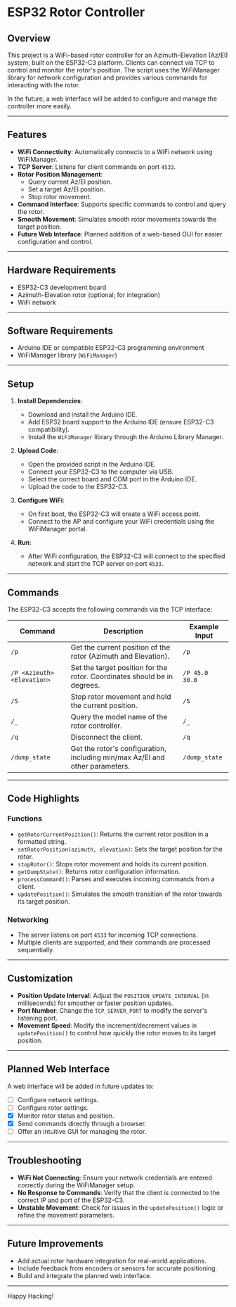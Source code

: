 # ESP32 Rotor Controller

## Overview

This project is a WiFi-based rotor controller for an Azimuth-Elevation (Az/El) system, built on the ESP32-C3 platform. Clients can connect via TCP to control and monitor the rotor's position. The script uses the WiFiManager library for network configuration and provides various commands for interacting with the rotor.

In the future, a web interface will be added to configure and manage the controller more easily.

---

## Features

- **WiFi Connectivity**: Automatically connects to a WiFi network using WiFiManager.
- **TCP Server**: Listens for client commands on port `4533`.
- **Rotor Position Management**:
  - Query current Az/El position.
  - Set a target Az/El position.
  - Stop rotor movement.
- **Command Interface**: Supports specific commands to control and query the rotor.
- **Smooth Movement**: Simulates smooth rotor movements towards the target position.
- **Future Web Interface**: Planned addition of a web-based GUI for easier configuration and control.

---

## Hardware Requirements

- ESP32-C3 development board
- Azimuth-Elevation rotor (optional; for integration)
- WiFi network

---

## Software Requirements

- Arduino IDE or compatible ESP32-C3 programming environment
- WiFiManager library (`WiFiManager`)

---

## Setup

1. **Install Dependencies**:
   - Download and install the Arduino IDE.
   - Add ESP32 board support to the Arduino IDE (ensure ESP32-C3 compatibility).
   - Install the `WiFiManager` library through the Arduino Library Manager.

2. **Upload Code**:
   - Open the provided script in the Arduino IDE.
   - Connect your ESP32-C3 to the computer via USB.
   - Select the correct board and COM port in the Arduino IDE.
   - Upload the code to the ESP32-C3.

3. **Configure WiFi**:
   - On first boot, the ESP32-C3 will create a WiFi access point.
   - Connect to the AP and configure your WiFi credentials using the WiFiManager portal.

4. **Run**:
   - After WiFi configuration, the ESP32-C3 will connect to the specified network and start the TCP server on port `4533`.

---

## Commands

The ESP32-C3 accepts the following commands via the TCP interface:

| Command               | Description                                                                                   | Example Input          |
|-----------------------|-----------------------------------------------------------------------------------------------|------------------------|
| `/p`                  | Get the current position of the rotor (Azimuth and Elevation).                                | `/p`                  |
| `/P <Azimuth> <Elevation>` | Set the target position for the rotor. Coordinates should be in degrees.                  | `/P 45.0 30.0`         |
| `/S`                  | Stop rotor movement and hold the current position.                                           | `/S`                  |
| `/_`                  | Query the model name of the rotor controller.                                                | `/_`                  |
| `/q`                  | Disconnect the client.                                                                       | `/q`                  |
| `/dump_state`         | Get the rotor's configuration, including min/max Az/El and other parameters.                 | `/dump_state`         |

---

## Code Highlights

### Functions

- `getRotorCurrentPosition()`: Returns the current rotor position in a formatted string.
- `setRotorPosition(azimuth, elevation)`: Sets the target position for the rotor.
- `stopRotor()`: Stops rotor movement and holds its current position.
- `getDumpState()`: Returns rotor configuration information.
- `processCommand()`: Parses and executes incoming commands from a client.
- `updatePosition()`: Simulates the smooth transition of the rotor towards its target position.

### Networking

- The server listens on port `4533` for incoming TCP connections.
- Multiple clients are supported, and their commands are processed sequentially.

---

## Customization

- **Position Update Interval**: Adjust the `POSITION_UPDATE_INTERVAL` (in milliseconds) for smoother or faster position updates.
- **Port Number**: Change the `TCP_SERVER_PORT` to modify the server's listening port.
- **Movement Speed**: Modify the increment/decrement values in `updatePosition()` to control how quickly the rotor moves to its target position.

---

## Planned Web Interface

A web interface will be added in future updates to:
- [ ] Configure network settings.
- [ ] Configure rotor settings.
- [x] Monitor rotor status and position.
- [x] Send commands directly through a browser.
- [ ] Offer an intuitive GUI for managing the rotor.

---

## Troubleshooting

- **WiFi Not Connecting**: Ensure your network credentials are entered correctly during the WiFiManager setup.
- **No Response to Commands**: Verify that the client is connected to the correct IP and port of the ESP32-C3.
- **Unstable Movement**: Check for issues in the `updatePosition()` logic or refine the movement parameters.

---

## Future Improvements

- Add actual rotor hardware integration for real-world applications.
- Include feedback from encoders or sensors for accurate positioning.
- Build and integrate the planned web interface.

---

Happy Hacking!
